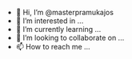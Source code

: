 - 👋 Hi, I’m @masterpramukajos
- 👀 I’m interested in ...
- 🌱 I’m currently learning ...
- 💞️ I’m looking to collaborate on ...
- 📫 How to reach me ...

<!---
masterpramukajos/masterpramukajos is a ✨ special ✨ repository because its `README.md` (this file) appears on your GitHub profile.
You can click the Preview link to take a look at your changes.
--->
